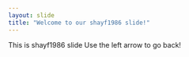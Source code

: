 ```yaml
---
layout: slide
title: "Welcome to our shayf1986 slide!"
---
```

This is shayf1986 slide
Use the left arrow to go back!